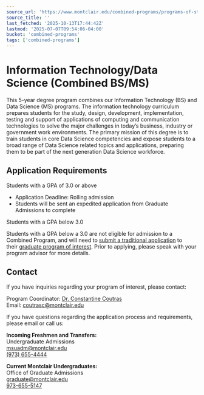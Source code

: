 ```yaml
---
source_url: 'https://www.montclair.edu/combined-programs/programs-of-study/information-technology-data-science-combined-bs-ms/'
source_title: ''
last_fetched: '2025-10-13T17:44:42Z'
lastmod: '2025-07-07T09:54:06-04:00'
bucket: 'combined-programs'
tags: ['combined-programs']
---
```


# Information Technology/Data Science (Combined BS/MS)

This 5-year degree program combines our Information Technology (BS) and Data Science (MS) programs. The information technology curriculum prepares students for the study, design, development, implementation, testing and support of applications of computing and communication technologies to solve the major challenges in today’s business, industry or government work environments. The primary mission of this degree is to train students in core Data Science competencies and expose students to a broad range of Data Science related topics and applications, preparing them to be part of the next generation Data Science workforce.

## Application Requirements

Students with a GPA of 3&period;0 or above

* Application Deadline: Rolling admission
* Students will be sent an expedited application from Graduate Admissions to complete

Students with a GPA below 3&period;0

Students with a GPA below a 3.0 are not eligible for admission to a Combined Program, and will need to [submit a traditional application](https://www.montclair.edu/graduate/how-to-apply/) to their [graduate program of interest](https://www.montclair.edu/graduate/programs-of-study/#/). Prior to applying, please speak with your program advisor for more details.

## **Contact**

If you have inquiries regarding your program of interest, please contact:

Program Coordinator: [Dr. Constantine Coutras](https://www.montclair.edu/profilepages/view_profile.php?username=coutrasc)  
Email: [coutrasc@montclair.edu](mailto:coutrasc@montclair.edu)

If you have questions regarding the application process and requirements, please email or call us:

**Incoming Freshmen and Transfers:**  
Undergraduate Admissions  
[msuadm@montclair.edu](mailto:msuadm@montclair.edu)  
[(973) 655-4444](tel:9736555147)

**Current Montclair Undergraduates:**  
Office of Graduate Admissions  
[graduate@montclair.edu](mailto:graduate@mail.montclair.edu)  
[973-655-5147](tel:9736555147)